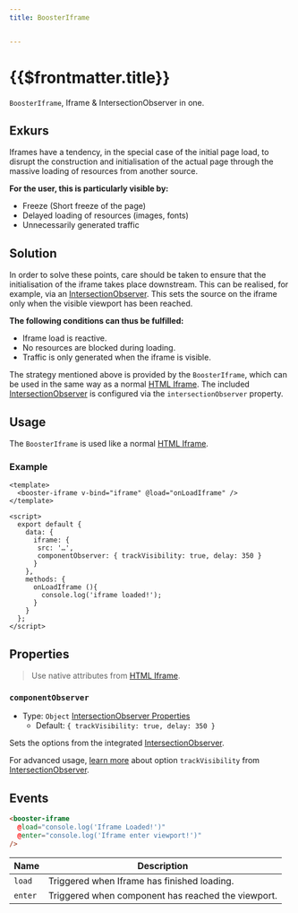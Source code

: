 ```yaml
---
title: BoosterIframe


---
```


# {{$frontmatter.title}}

`BoosterIframe`, Iframe & IntersectionObserver in one.

## Exkurs

Iframes have a tendency, in the special case of the initial page load, to disrupt the construction and initialisation of the actual page through the massive loading of resources from another source.

**For the user, this is particularly visible by:**

- Freeze (Short freeze of the page)
- Delayed loading of resources  (images, fonts)
- Unnecessarily generated traffic

## Solution

In order to solve these points, care should be taken to ensure that the initialisation of the iframe takes place downstream.
This can be realised, for example, via an [IntersectionObserver](https://developer.mozilla.org/en-US/docs/Web/API/IntersectionObserver).
This sets the source on the iframe only when the visible viewport has been reached.

**The following conditions can thus be fulfilled:**

- Iframe load is reactive.
- No resources are blocked during loading.
- Traffic is only generated when the iframe is visible.

The strategy mentioned above is provided by the `BoosterIframe`, which can be used in the same way as a normal [HTML Iframe](https://www.w3schools.com/tags/tag_iframe.asp).
The included [IntersectionObserver](https://developer.mozilla.org/en-US/docs/Web/API/IntersectionObserver) is configured via the `intersectionObserver` property.

## Usage

The `BoosterIframe` is used like a normal [HTML Iframe](https://www.w3schools.com/tags/tag_iframe.asp).

### Example

````vue
<template>
  <booster-iframe v-bind="iframe" @load="onLoadIframe" />
</template>

<script>
  export default {
    data: {
      iframe: {
       src: '…',
       componentObserver: { trackVisibility: true, delay: 350 }
      }
    },
    methods: {
      onLoadIframe (){
        console.log('iframe loaded!');
      }
    }
  };
</script>
````

## Properties

> Use native attributes from [HTML Iframe](https://www.w3schools.com/tags/tag_iframe.asp).

### `componentObserver`

- Type: `Object` [IntersectionObserver Properties](https://developer.mozilla.org/en-US/docs/Web/API/IntersectionObserver#properties)
  - Default: `{ trackVisibility: true, delay: 350 }`

Sets the options from the integrated [IntersectionObserver](https://developer.mozilla.org/en-US/docs/Web/API/IntersectionObserver).  

For advanced usage, [learn more](https://web.dev/intersectionobserver-v2/) about option `trackVisibility` from [IntersectionObserver](https://developer.mozilla.org/en-US/docs/Web/API/IntersectionObserver).

## Events

````html
<booster-iframe 
  @load="console.log('Iframe Loaded!')" 
  @enter="console.log('Iframe enter viewport!')" 
/>
````

| Name    | Description                                        |
| ------- | -------------------------------------------------- |
| `load`  | Triggered when Iframe has finished loading.        |
| `enter` | Triggered when component has reached the viewport. |
